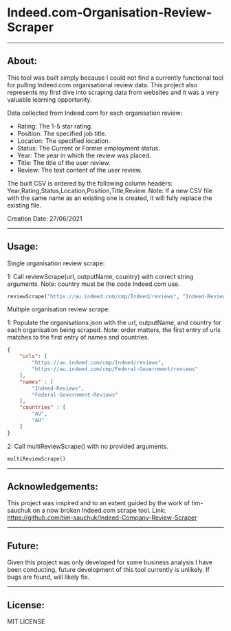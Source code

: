 # Indeed.com-Organisation-Review-Scraper

***
About:
---
This tool was built simply because I could not find a currently functional tool for pulling Indeed.com organisational review data. This project also represents my first dive into scraping data from websites and it was a very valuable learning opportunity.

Data collected from Indeed.com for each organisation review:

* Rating: The 1-5 star rating.
* Position: The specified job title.
* Location: The specified location.
* Status: The Current or Former employment status.
* Year: The year in which the review was placed.
* Title: The title of the user review.
* Review: The text content of the user review.

The built CSV is ordered by the following column headers: Year,Rating,Status,Location,Position,Title,Review. Note: If a new CSV file with the same name as an existing one is created, it will fully replace the existing file.

Creation Date: 27/06/2021

***
Usage:
--- 
Single organisation review scrape:

1: Call reviewScrape(url, outputName, country) with correct string arguments. Note: country must be the code Indeed.com use.

```python
reviewScrape("https://au.indeed.com/cmp/Indeed/reviews", "Indeed-Reviews", "AU")
```

Multiple organisation review scrape:

1: Populate the organisations.json with the url, outputName, and country for each organisation being scraped. Note: order matters, the first entry of urls matches to the first entry of names and countries.

```json
{ 
    "urls": [
        "https://au.indeed.com/cmp/Indeed/reviews",
        "https://au.indeed.com/cmp/Federal-Government/reviews"
    ],
    "names" : [
        "Indeed-Reviews",
        "Federal-Government-Reviews"
    ],
    "countries" : [
        "AU",
        "AU"
    ]
}
```
    
2: Call multiReviewScrape() with no provided arguments.

```python
multiReviewScrape()
```

***
Acknowledgements:
---
This project was inspired and to an extent guided by the work of tim-sauchuk on a now broken Indeed.com scrape tool.
Link: https://github.com/tim-sauchuk/Indeed-Company-Review-Scraper

***
Future:
---
Given this project was only developed for some business analysis I have been conducting, future development of this tool currently is unlikely. If bugs are found, will likely fix.

***
License:
--- 
MIT LICENSE